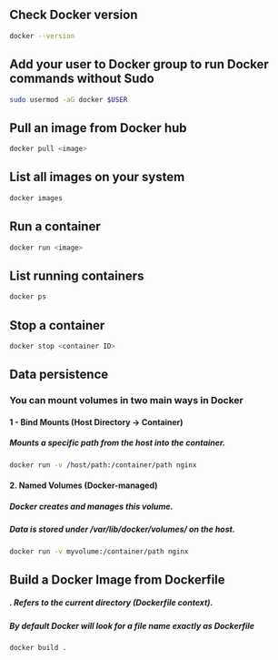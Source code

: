 

## Check Docker version
```bash
docker --version
```

## Add your user to Docker group to run Docker commands without Sudo
```bash
sudo usermod -aG docker $USER
```

## Pull an image from Docker hub
```bash
docker pull <image>
```

## List all images on your system
```bash
docker images
```

## Run a container
```bash
docker run <image>
```

## List running containers
```bash
docker ps
```
## Stop a container
```bash
docker stop <container ID>
```

## Data persistence
### You can mount volumes in two main ways in Docker
#### 1 - Bind Mounts (Host Directory → Container)
##### Mounts a specific path from the host into the container.
```bash
docker run -v /host/path:/container/path nginx
```
#### 2. Named Volumes (Docker-managed)
##### Docker creates and manages this volume.
##### Data is stored under /var/lib/docker/volumes/ on the host.
```bash
docker run -v myvolume:/container/path nginx
```

## Build a Docker Image from Dockerfile
##### . Refers to the current directory (Dockerfile context).
##### By default Docker will look for a file name exactly as Dockerfile
```bash
docker build .
```



